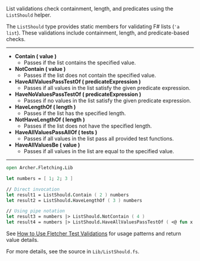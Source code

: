 
<!-- (dl
(section-meta
  (title ListShould List Validation Functions)
)
) -->


List validations check containment, length, and predicates using the `ListShould` helper.


<!-- (dl (# Overview)) -->

The `ListShould` type provides static members for validating F# lists (`'a list`). These validations include containment, length, and predicate-based checks.

---


<!-- (dl (# List Validation Methods)) -->

- **Contain ( value )**
  - Passes if the list contains the specified value.
- **NotContain ( value )**
  - Passes if the list does not contain the specified value.
- **HaveAllValuesPassTestOf ( predicateExpression )**
  - Passes if all values in the list satisfy the given predicate expression.
- **HaveNoValuesPassTestOf ( predicateExpression )**
  - Passes if no values in the list satisfy the given predicate expression.
- **HaveLengthOf ( length )**
  - Passes if the list has the specified length.
- **NotHaveLengthOf ( length )**
  - Passes if the list does not have the specified length.
- **HaveAllValuesPassAllOf ( tests )**
  - Passes if all values in the list pass all provided test functions.
- **HaveAllValuesBe ( value )**
  - Passes if all values in the list are equal to the specified value.

---


<!-- (dl (# Usage Example)) -->

```fsharp
open Archer.Fletching.Lib

let numbers = [ 1; 2; 3 ]

// Direct invocation
let result1 = ListShould.Contain ( 2 ) numbers
let result2 = ListShould.HaveLengthOf ( 3 ) numbers

// Using pipe notation
let result3 = numbers |> ListShould.NotContain ( 4 )
let result4 = numbers |> ListShould.HaveAllValuesPassTestOf ( <@ fun x -> x > 0 @> )
```


See [How to Use Fletcher Test Validations](#how-to-use-fletcher-test-validations) for usage patterns and return value details.

For more details, see the source in `Lib/ListShould.fs`.
